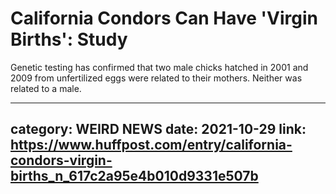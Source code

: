 # California Condors Can Have 'Virgin Births': Study

Genetic testing has confirmed that two male chicks hatched in 2001 and 2009 from unfertilized eggs were related to their mothers. Neither was related to a male.

---
category: WEIRD NEWS
date: 2021-10-29
link: https://www.huffpost.com/entry/california-condors-virgin-births_n_617c2a95e4b010d9331e507b
---
